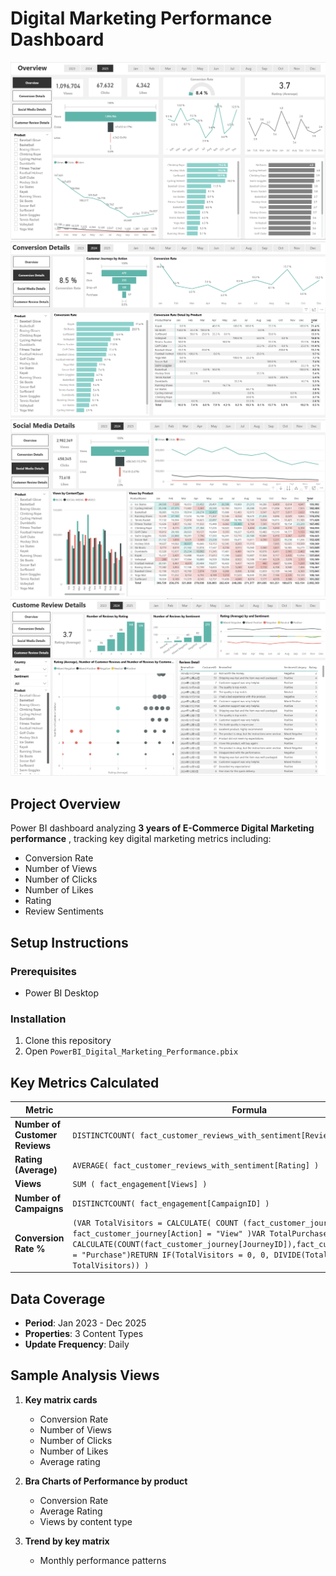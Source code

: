 # Digital Marketing Performance Dashboard

![Dashboard Preview](docs/screenshot1.png)
![Dashboard Preview](docs/screenshot2.png)
![Dashboard Preview](docs/screenshot3.png)
![Dashboard Preview](docs/screenshot4.png)

## Project Overview
Power BI dashboard analyzing **3 years of E-Commerce Digital Marketing performance** , tracking key digital marketing metrics including:
- Conversion Rate
- Number of Views
- Number of Clicks
- Number of Likes
- Rating
- Review Sentiments


##  Setup Instructions

### Prerequisites
- Power BI Desktop 

### Installation
1. Clone this repository
2. Open `PowerBI_Digital_Marketing_Performance.pbix`

##  Key Metrics Calculated

| Metric | Formula | Description |
|--------|---------|-------------|
| **Number of Customer Reviews** | `DISTINCTCOUNT( fact_customer_reviews_with_sentiment[ReviewID] ) ` ||
| **Rating (Average)** | `AVERAGE( fact_customer_reviews_with_sentiment[Rating] ) ` ||
| **Views** | `SUM ( fact_engagement[Views] )` ||
| **Number of Campaigns** | `DISTINCTCOUNT( fact_engagement[CampaignID] ) ` ||
| **Conversion Rate %** | `(VAR TotalVisitors = CALCULATE( COUNT (fact_customer_journey[JourneyID]) , fact_customer_journey[Action] = "View" )VAR TotalPurchases = CALCULATE(COUNT(fact_customer_journey[JourneyID]),fact_customer_journey[Action] = "Purchase")RETURN IF(TotalVisitors = 0, 0, DIVIDE(TotalPurchases, TotalVisitors)) )` ||

##  Data Coverage
- **Period**: Jan 2023 - Dec 2025
- **Properties**: 3 Content Types
- **Update Frequency**: Daily

##  Sample Analysis Views
1. **Key matrix cards**
   - Conversion Rate
   - Number of Views
   - Number of Clicks
   - Number of Likes
   - Average rating

2. **Bra Charts of Performance by product**
   - Conversion Rate
   - Average Rating
   - Views by content type

3. **Trend by key matrix**
   - Monthly performance patterns
   

